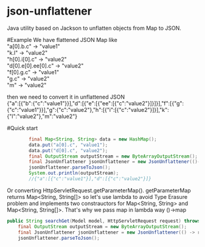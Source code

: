 # json-unflattener

Java utility based on Jackson to unflatten objects from Map to JSON.

#Example
We have flattened JSON Map like<br/>
"a[0].b.c" -> "value1"<br />
"k.l" -> "value2"<br />
"h[0].i[0].c" -> "value2"<br />
"d[0].e[0].ee[0].c" -> "value2"<br />
"f[0].g.c" -> "value1"<br />
"g.c" -> "value2"<br />
"m" -> "value2"<br />

then we need to convert it in unflattened JSON<br />
{"a":[{"b":{"c":"value1"}}],"d":[{"e":[{"ee":[{"c":"value2"}]}]}],"f":[{"g":{"c":"value1"}}],"g":{"c":"value2"},"h":[{"i":[{"c":"value2"}]}],"k":{"l":"value2"},"m":"value2"}

#Quick start
```java
        final Map<String, String> data = new HashMap();
        data.put("a[0].c", "value1");
        data.put("d[0].c", "value2");
        final OutputStream outputStream = new ByteArrayOutputStream();
        final JsonUnflattener jsonUnflattener = new JsonUnflattener(()->data, outputStream);
        jsonUnflattener.parseToJson();
        System.out.println(outputStream);
        //{"a":[{"c":"value1"}],"d":[{"c":"value2"}]}
```
Or converting HttpServletRequest.getParameterMap(). 
getParameterMap returns Map<String, String[]> so let's use lambda to avoid Type Erasure problem and implements two constrauctors for Map<String, String> and Map<String, String[]>.
That's why we pass map in lambda way ()->map

```java
public String searchGet(Model model, HttpServletRequest request) throws IOException {
    final OutputStream outputStream = new ByteArrayOutputStream();
    final JsonUnflattener jsonUnflattener = new JsonUnflattener(() -> request.getParameterMap(), outputStream);
    jsonUnflattener.parseToJson();

```
